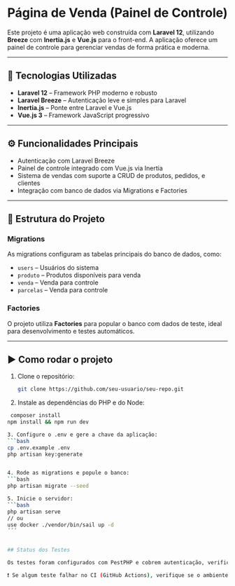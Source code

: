 # Página de Venda (Painel de Controle)

Este projeto é uma aplicação web construída com **Laravel 12**, utilizando **Breeze** com **Inertia.js** e **Vue.js** para o front-end. A aplicação oferece um painel de controle para gerenciar vendas de forma prática e moderna.

---

## 🚀 Tecnologias Utilizadas

- **Laravel 12** – Framework PHP moderno e robusto
- **Laravel Breeze** – Autenticação leve e simples para Laravel
- **Inertia.js** – Ponte entre Laravel e Vue.js
- **Vue.js 3** – Framework JavaScript progressivo

---

## ⚙️ Funcionalidades Principais

- Autenticação com Laravel Breeze
- Painel de controle integrado com Vue.js via Inertia
- Sistema de vendas com suporte a CRUD de produtos, pedidos, e clientes
- Integração com banco de dados via Migrations e Factories

---

## 🧩 Estrutura do Projeto

### Migrations

As migrations configuram as tabelas principais do banco de dados, como:

- `users` – Usuários do sistema
- `produto` – Produtos disponíveis para venda
- `venda` – Venda para controle
- `parcelas` – Venda para controle

### Factories

O projeto utiliza **Factories** para popular o banco com dados de teste, ideal para desenvolvimento e testes automáticos.

---

## ▶️ Como rodar o projeto

1. Clone o repositório:
   ```bash
   git clone https://github.com/seu-usuario/seu-repo.git

2. Instale as dependências do PHP e do Node:
```bash
 composer install
npm install && npm run dev

3. Configure o .env e gere a chave da aplicação:
```bash
cp .env.example .env
php artisan key:generate


4. Rode as migrations e popule o banco: 
```bash
php artisan migrate --seed

5. Inicie o servidor:
```bash
php artisan serve
// ou 
use docker ./vendor/bin/sail up -d 
´´´


## Status dos Testes

Os testes foram configurados com PestPHP e cobrem autenticação, verificação de e-mail, atualização de perfil e acesso ao dashboard.

❗ Se algum teste falhar no CI (GitHub Actions), verifique se o ambiente está corretamente configurado com um `.env.testing` que aponte para o banco de dados correto (SQLite in-memory ou arquivo).










